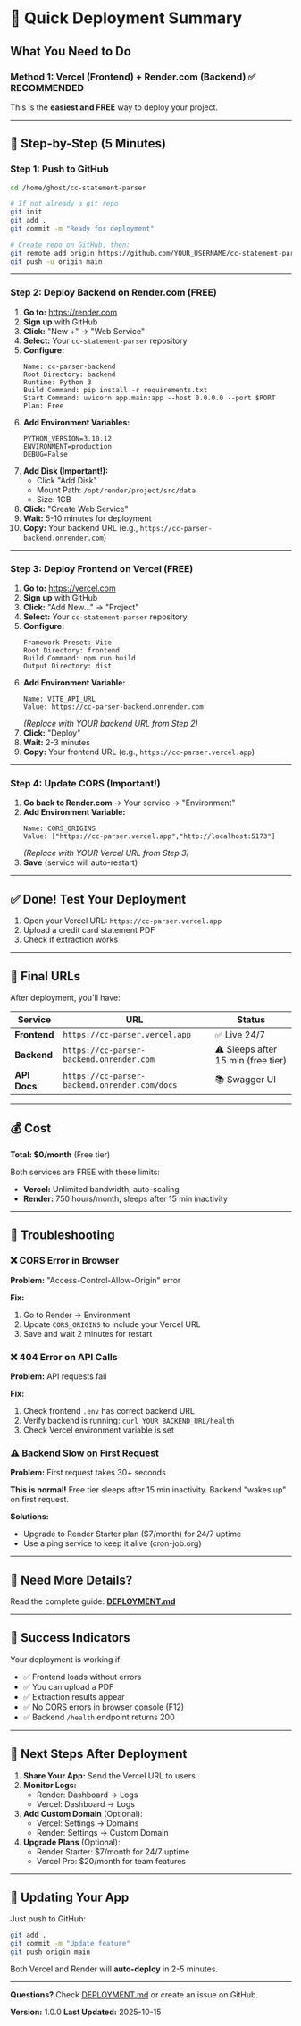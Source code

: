 # 🚀 Quick Deployment Summary

## What You Need to Do

### Method 1: Vercel (Frontend) + Render.com (Backend) ✅ RECOMMENDED

This is the **easiest and FREE** way to deploy your project.

---

## 📍 Step-by-Step (5 Minutes)

### Step 1: Push to GitHub

```bash
cd /home/ghost/cc-statement-parser

# If not already a git repo
git init
git add .
git commit -m "Ready for deployment"

# Create repo on GitHub, then:
git remote add origin https://github.com/YOUR_USERNAME/cc-statement-parser.git
git push -u origin main
```

---

### Step 2: Deploy Backend on Render.com (FREE)

1. **Go to:** https://render.com
2. **Sign up** with GitHub
3. **Click:** "New +" → "Web Service"
4. **Select:** Your `cc-statement-parser` repository
5. **Configure:**
   ```
   Name: cc-parser-backend
   Root Directory: backend
   Runtime: Python 3
   Build Command: pip install -r requirements.txt
   Start Command: uvicorn app.main:app --host 0.0.0.0 --port $PORT
   Plan: Free
   ```
6. **Add Environment Variables:**
   ```
   PYTHON_VERSION=3.10.12
   ENVIRONMENT=production
   DEBUG=False
   ```
7. **Add Disk (Important!):**
   - Click "Add Disk"
   - Mount Path: `/opt/render/project/src/data`
   - Size: 1GB
8. **Click:** "Create Web Service"
9. **Wait:** 5-10 minutes for deployment
10. **Copy:** Your backend URL (e.g., `https://cc-parser-backend.onrender.com`)

---

### Step 3: Deploy Frontend on Vercel (FREE)

1. **Go to:** https://vercel.com
2. **Sign up** with GitHub
3. **Click:** "Add New..." → "Project"
4. **Select:** Your `cc-statement-parser` repository
5. **Configure:**
   ```
   Framework Preset: Vite
   Root Directory: frontend
   Build Command: npm run build
   Output Directory: dist
   ```
6. **Add Environment Variable:**
   ```
   Name: VITE_API_URL
   Value: https://cc-parser-backend.onrender.com
   ```
   *(Replace with YOUR backend URL from Step 2)*
7. **Click:** "Deploy"
8. **Wait:** 2-3 minutes
9. **Copy:** Your frontend URL (e.g., `https://cc-parser.vercel.app`)

---

### Step 4: Update CORS (Important!)

1. **Go back to Render.com** → Your service → "Environment"
2. **Add Environment Variable:**
   ```
   Name: CORS_ORIGINS
   Value: ["https://cc-parser.vercel.app","http://localhost:5173"]
   ```
   *(Replace with YOUR Vercel URL from Step 3)*
3. **Save** (service will auto-restart)

---

## ✅ Done! Test Your Deployment

1. Open your Vercel URL: `https://cc-parser.vercel.app`
2. Upload a credit card statement PDF
3. Check if extraction works

---

## 🎯 Final URLs

After deployment, you'll have:

| Service | URL | Status |
|---------|-----|--------|
| **Frontend** | `https://cc-parser.vercel.app` | ✅ Live 24/7 |
| **Backend** | `https://cc-parser-backend.onrender.com` | ⚠️ Sleeps after 15 min (free tier) |
| **API Docs** | `https://cc-parser-backend.onrender.com/docs` | 📚 Swagger UI |

---

## 💰 Cost

**Total: $0/month** (Free tier)

Both services are FREE with these limits:
- **Vercel:** Unlimited bandwidth, auto-scaling
- **Render:** 750 hours/month, sleeps after 15 min inactivity

---

## 🔧 Troubleshooting

### ❌ CORS Error in Browser

**Problem:** "Access-Control-Allow-Origin" error

**Fix:**
1. Go to Render → Environment
2. Update `CORS_ORIGINS` to include your Vercel URL
3. Save and wait 2 minutes for restart

### ❌ 404 Error on API Calls

**Problem:** API requests fail

**Fix:**
1. Check frontend `.env` has correct backend URL
2. Verify backend is running: `curl YOUR_BACKEND_URL/health`
3. Check Vercel environment variable is set

### ⚠️ Backend Slow on First Request

**Problem:** First request takes 30+ seconds

**This is normal!** Free tier sleeps after 15 min inactivity. Backend "wakes up" on first request.

**Solutions:**
- Upgrade to Render Starter plan ($7/month) for 24/7 uptime
- Use a ping service to keep it alive (cron-job.org)

---

## 📖 Need More Details?

Read the complete guide: **[DEPLOYMENT.md](DEPLOYMENT.md)**

---

## 🎉 Success Indicators

Your deployment is working if:

- ✅ Frontend loads without errors
- ✅ You can upload a PDF
- ✅ Extraction results appear
- ✅ No CORS errors in browser console (F12)
- ✅ Backend `/health` endpoint returns 200

---

## 🚀 Next Steps After Deployment

1. **Share Your App:** Send the Vercel URL to users
2. **Monitor Logs:**
   - Render: Dashboard → Logs
   - Vercel: Dashboard → Logs
3. **Add Custom Domain** (Optional):
   - Vercel: Settings → Domains
   - Render: Settings → Custom Domain
4. **Upgrade Plans** (Optional):
   - Render Starter: $7/month for 24/7 uptime
   - Vercel Pro: $20/month for team features

---

## 🔄 Updating Your App

Just push to GitHub:

```bash
git add .
git commit -m "Update feature"
git push origin main
```

Both Vercel and Render will **auto-deploy** in 2-5 minutes.

---

**Questions?** Check [DEPLOYMENT.md](DEPLOYMENT.md) or create an issue on GitHub.

**Version:** 1.0.0
**Last Updated:** 2025-10-15
